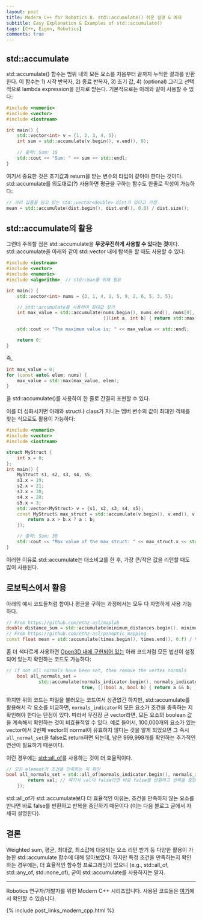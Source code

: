 ```yaml
---
layout: post
title: Modern C++ for Robotics 8. std::accumulate() 쉬운 설명 & 예제
subtitle: Easy Explanation & Examples of std::accumulate()
tags: [C++, Eigen, Robotics]
comments: true
---
```


## std::accumulate

std::accumulate() 함수는 범위 내의 모든 요소를 처음부터 끝까지 누적한 결과를 반환한다.
이 함수는  1) 시작 반복자, 2) 종료 반복자, 3) 초기 값, 4) (optional) 그리고 선택적으로 lambda expression을 인자로 받는다. 
기본적으로는 아래와 같이 사용할 수 있다:

```cpp
#include <numeric>
#include <vector>
#include <iostream>

int main() {
    std::vector<int> v = {1, 2, 3, 4, 5};
    int sum = std::accumulate(v.begin(), v.end(), 0);
    
    // 출력: Sum: 15
    std::cout << "Sum: " << sum << std::endl; 
}

```

여기서 중요한 것은 초기값과 return을 받는 변수의 타입이 같아야 한다는 것이다.
std::accumulate를 의도대로(?) 사용하면 평균을 구하는 함수도 한줄로 작성이 가능하다:

```cpp
// 거리 값들을 담고 있는 std::vector<double> dist가 있다고 가정
mean = std::accumulate(dist.begin(), dist.end(), 0.0) / dist.size();

```


## std::accumulate의 활용 

그런데 주목할 점은 std::accumulate을 **무궁무진하게 사용할 수 있다는 것**이다. std::accumulate을 아래와 같이 std::vector 내에 탐색을 할 때도 사용할 수 있다:

```cpp
#include <iostream>
#include <vector>
#include <numeric>
#include <algorithm>  // std::max를 위해 필요

int main() {
    std::vector<int> nums = {3, 1, 4, 1, 5, 9, 2, 6, 5, 3, 5};

    // std::accumulate를 사용하여 최대값 찾기
    int max_value = std::accumulate(nums.begin(), nums.end(), nums[0],
                                    [](int a, int b) { return std::max(a, b); });

    std::cout << "The maximum value is: " << max_value << std::endl;

    return 0;
}
```

즉,

```cpp
int max_value = 0;
for (const auto& elem: nums) {
    max_value = std::max(max_value, elem);
}
```
을 std::accumulate()를 사용하여 한 줄로 간결히 표현할 수 있다. 

이를 더 심화시키면 아래와 struct나 class가 지니는 멤버 변수의 값이 최대인 객체를 찾는 식으로도 활용이 가능하다:

```cpp
#include <numeric>
#include <vector>
#include <iostream>

struct MyStruct {
    int x = 0;
};
int main() {
    MyStruct s1, s2, s3, s4, s5;
    s1.x = 19;
    s2.x = 21;
    s3.x = 30;
    s4.x = 28;
    s5.x = 3;
    std::vector<MyStruct> v = {s1, s2, s3, s4, s5};
    const MyStruct& max_struct = std::accumulate(v.begin(), v.end(), v[0], [](MyStruct& a, MyStruct& b) {
        return a.x > b.x ? a : b;
    });

    // 출력: Sum: 30
    std::cout << "Max value of the max struct: " << max_struct.x << std::endl;
}
```

이러한 이유로 std::accumulate는 대소비교를 한 후, 가장 큰/작은 값을 리턴할 때도 많이 사용된다.

## 로보틱스에서 활용 

아래의 예시 코드들처럼 합이나 평균을 구하는 과정에서는 모두 다 자명하게 사용 가능 하다.

```cpp
// From https://github.com/ethz-asl/maplab
double distance_sum = std::accumulate(minimum_distances.begin(), minimum_distances.end(), 0.0);
// From https://github.com/ethz-asl/panoptic_mapping
const float mean = std::accumulate(times.begin(), times.end(), 0.f) / times.size();
```

좀 더 색다르게 사용하면 [Open3D 내에 구현되어 있는](https://github.com/isl-org/Open3D/blob/5c982c7b5edc76f899860e2594a950c5c23ec88f/cpp/open3d/io/file_format/FileOBJ.cpp#L124) 아래 코드처럼 모든 법선이 설정되어 있는지 확인하는 코드도 가능하다: 

```cpp
// if not all normals have been set, then remove the vertex normals
    bool all_normals_set =
            std::accumulate(normals_indicator.begin(), normals_indicator.end(),
                            true, [](bool a, bool b) { return a && b; });
```

하지만 위의 코드는 파일을 불러오는 코드여서 상관없긴 하지만, std::accumulate를 활용해서 각 요소를 비교하면, `normals_indicator`의 모든 요소가 조건을 충족하는 지 확인해야 한다는 단점이 있다.
따라서 무진장 큰 vector라면, 모든 요소의 boolean 값을 계속해서 확인하는 것이 비효율적일 수 있다. 
예로 들어서, 100,000개의 요소가 있는 vector에서 2번째 vector의 normal이 유효하지 않다는 것을 알게 되었으면 그 즉시 `all_normal_set`을 false로 return하면 되는데, 남은 999,998개를 확인하는 추가적인 연산이 필요하기 때문이다.

이런 경우에는 [std::all_of](https://limhyungtae.github.io/2024-01-01-Modern-C++-for-Robotics-9.-std-all_of(),-std-any_of(),-std-none_of()-%EC%89%AC%EC%9A%B4-%EC%84%A4%EB%AA%85-&-%EC%98%88%EC%A0%9C/)를 사용하는 것이 더 효율적이다.

```cpp
// 모든 element가 조건을 만족하는 지 확인
bool all_normals_set = std::all_of(normals_indicator.begin(), normals_indicator.end(), [](bool val) {
        return val; // 여기서 val이 false라면 바로 false를 반환하고 반복을 중단
    });
```

std::all_of가 std::accumulate보다 더 효율적인 이유는, 조건을 만족하지 않는 요소를 만나면 바로 false를 반환하고 반복을 중단하기 때문이다 (이는 다음 블로그 글에서 자세히 설명한다).

## 결론

Weighted sum, 평균, 최대값, 최소값에 대응되는 요소 리턴 받기 등 다양한 활용이 가능한 std::accumulate 함수에 대해 알아보았다.
하지만 특정 조건을 만족하는지 확인하는 경우에는, 더 효율적인 함수형 프로그래밍이 있으니 (e.g., std::all_of, std::any_of, std::none_of), 굳이 std::accumulate를 사용하지는 말자.


---

Robotics 연구자/개발자를 위한 Modern C++ 시리즈입니다.
사용된 코드들은 [여기](https://github.com/LimHyungTae/moderncpp_study)에서 확인할 수 있습니다.

{% include post_links_modern_cpp.html %}
